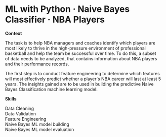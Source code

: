 # ML with Python · Naive Bayes Classifier · NBA Players

**Context**

The task is to help NBA managers and coaches identify which players are most likely to thrive in the high-pressure environment of professional basketball and help the team be successful over time. To do this, a subset of data needs to be analyzed, that contains information about NBA players and their performance records.  
  
The first step is to conduct feature engineering to determine which features will most effectively predict whether a player's NBA career will last at least 5 years. The insights gained are to be used in building the predictive Naive Bayes Classification machine learning model.

**Skills**

Data Cleaning  
Data Validation  
Feature Engineering  
Naive Bayes ML model building  
Naive Bayes ML model evaluation
